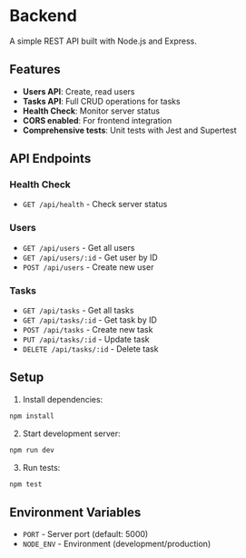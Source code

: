 # Backend

A simple REST API built with Node.js and Express.

## Features

- **Users API**: Create, read users
- **Tasks API**: Full CRUD operations for tasks
- **Health Check**: Monitor server status
- **CORS enabled**: For frontend integration
- **Comprehensive tests**: Unit tests with Jest and Supertest

## API Endpoints

### Health Check
- `GET /api/health` - Check server status

### Users
- `GET /api/users` - Get all users
- `GET /api/users/:id` - Get user by ID
- `POST /api/users` - Create new user

### Tasks
- `GET /api/tasks` - Get all tasks
- `GET /api/tasks/:id` - Get task by ID
- `POST /api/tasks` - Create new task
- `PUT /api/tasks/:id` - Update task
- `DELETE /api/tasks/:id` - Delete task

## Setup

1. Install dependencies:
```bash
npm install
```

2. Start development server:
```bash
npm run dev
```

3. Run tests:
```bash
npm test
```

## Environment Variables

- `PORT` - Server port (default: 5000)
- `NODE_ENV` - Environment (development/production)
